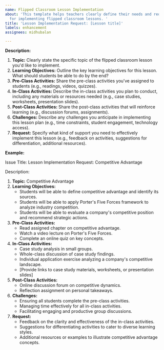 ```yaml
---
name: Flipped Classroom Lesson Implementation
about: 'This template helps teachers clearly define their needs and request support
  for implementing flipped classroom lessons. '
title: 'Lesson Implementation Request: [Lesson title]'
labels: enhancement
assignees: midhubalan

---
```


**Description:**

1. **Topic:** Clearly state the specific topic of the flipped classroom lesson you'd like to implement.
2. **Learning Objectives:** Outline the key learning objectives for this lesson. What should students be able to do by the end?
3. **Pre-Class Activities:** Share the pre-class activities you've assigned to students (e.g., readings, videos, quizzes).
4. **In-Class Activities:** Describe the in-class activities you plan to conduct, including any materials or resources needed (e.g., case studies, worksheets, presentation slides).
5. **Post-Class Activities:** Share the post-class activities that will reinforce learning (e.g., discussion forums, assignments).
6. **Challenges:**  Describe any challenges you anticipate in implementing this lesson plan (e.g., time constraints, student engagement, technology access).
7. **Request:**  Specify what kind of support you need to effectively implement this lesson (e.g., feedback on activities, suggestions for differentiation, additional resources).

**Example:**

Issue Title: Lesson Implementation Request: Competitive Advantage

Description:

1. **Topic:** Competitive Advantage
2. **Learning Objectives:**
    * Students will be able to define competitive advantage and identify its sources.
    * Students will be able to apply Porter's Five Forces framework to analyze industry competition.
    * Students will be able to evaluate a company's competitive position and recommend strategic actions.
3. **Pre-Class Activities:**
    * Read assigned chapter on competitive advantage.
    * Watch a video lecture on Porter's Five Forces.
    * Complete an online quiz on key concepts.
4. **In-Class Activities:**
    * Case study analysis in small groups.
    * Whole-class discussion of case study findings.
    * Individual application exercise analyzing a company's competitive landscape.
    * [Provide links to case study materials, worksheets, or presentation slides]
5. **Post-Class Activities:**
    * Online discussion forum on competitive dynamics.
    * Reflection assignment on personal takeaways.
6. **Challenges:**
    * Ensuring all students complete the pre-class activities.
    * Managing time effectively for all in-class activities.
    * Facilitating engaging and productive group discussions.
7. **Request:**
    * Feedback on the clarity and effectiveness of the in-class activities.
    * Suggestions for differentiating activities to cater to diverse learning styles.
    * Additional resources or examples to illustrate competitive advantage concepts.

